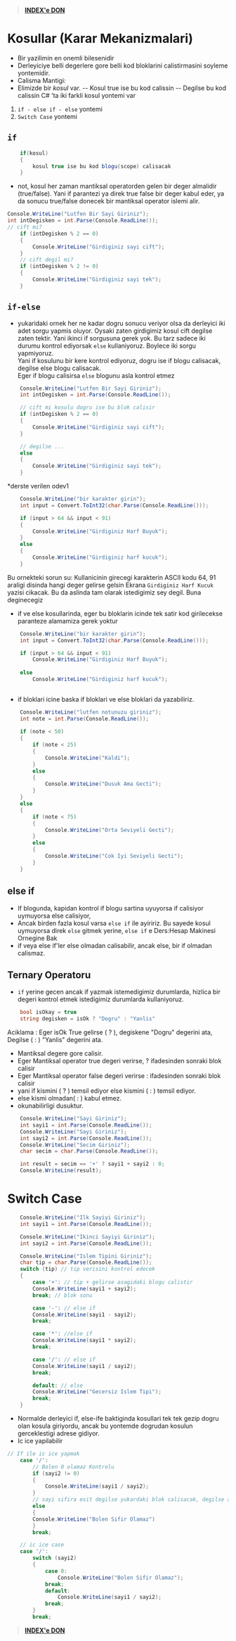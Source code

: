 > [**INDEX'e DON**](/README.md)

# Kosullar (Karar Mekanizmalari)

- Bir yazilimin en onemli bilesenidir
- Derleyiciye belli degerlere gore belli kod bloklarini calistirmasini soyleme yontemidir. 
- Calisma Mantigi: 
- Elimizde bir *kosul* var.
-- Kosul true ise bu kod calissin
-- Degilse bu kod calissin
C# 'ta iki farkli kosul yontemi var
1. `if - else if - else` yontemi 
2. `Switch Case` yontemi

## `if`
```C#
    if(kosul)
    {
        kosul true ise bu kod blogu(scope) calisacak
    }
```
* not, kosul her zaman mantiksal operatorden gelen bir deger almalidir (true/false). Yani if parantezi ya direk true false bir deger kabul eder, ya da sonucu true/false donecek bir mantiksal operator islemi alir.

```C#
Console.WriteLine("Lutfen Bir Sayi Giriniz");
int intDegisken = int.Parse(Console.ReadLine());
// cift mi?
    if (intDegisken % 2 == 0)
    {
        Console.WriteLine("Girdiginiz sayi cift");
    }
    // cift degil mi?
    if (intDegisken % 2 != 0)
    {
        Console.WriteLine("Girdiginiz sayi tek");
    }
```

## `if-else`
* yukaridaki ornek her ne kadar dogru sonucu veriyor olsa da derleyici iki adet sorgu yapmis oluyor. Oysaki zaten girdigimiz kosul cift degilse zaten tektir. Yani ikinci if sorgusuna gerek yok. Bu tarz sadece iki durumu kontrol ediyorsak `else` kullaniyoruz. Boylece iki sorgu yapmiyoruz. \
Yani if kosulunu bir kere kontrol ediyoruz, dogru ise if blogu calisacak, degilse else blogu calisacak. \
Eger if blogu calisirsa `else` blogunu asla kontrol etmez

```C#
    Console.WriteLine("Lutfen Bir Sayi Giriniz");
    int intDegisken = int.Parse(Console.ReadLine());

    // cift mi kosulu dogru ise bu blok calisir
    if (intDegisken % 2 == 0)
    {
        Console.WriteLine("Girdiginiz sayi cift");
    }

    // degilse ...
    else
    {
        Console.WriteLine("Girdiginiz sayi tek");
    }
```

*derste verilen odev1
```C#
    Console.WriteLine("bir karakter girin");
    int input = Convert.ToInt32(char.Parse(Console.ReadLine()));

    if (input > 64 && input < 91)
    {
        Console.WriteLine("Girdiginiz Harf Buyuk");
    }
    else
    {
        Console.WriteLine("Girdiginiz harf kucuk");
    }
```
Bu ornekteki sorun su: Kullanicinin girecegi karakterin ASCII kodu 64, 91 araligi disinda hangi deger gelirse gelsin Ekrana `Girdiginiz Harf Kucuk` yazisi cikacak. Bu da aslinda tam olarak istedigimiz sey degil. Buna deginecegiz
* if ve else kosullarinda, eger bu bloklarin icinde tek satir kod girilecekse  paranteze alamamiza gerek yoktur
```C#
    Console.WriteLine("bir karakter girin");
    int input = Convert.ToInt32(char.Parse(Console.ReadLine()));

    if (input > 64 && input < 91)
        Console.WriteLine("Girdiginiz Harf Buyuk");
    
    else
        Console.WriteLine("Girdiginiz harf kucuk");
    
```
* if bloklari icine baska if bloklari ve else bloklari da yazabiliriz.

```C#
    Console.WriteLine("lutfen notunuzu giriniz");
    int note = int.Parse(Console.ReadLine());
    
    if (note < 50)
    {
        if (note < 25)
        {
            Console.WriteLine("Kaldi");
        }
        else
        {
            Console.WriteLine("Dusuk Ama Gecti");
        }
    }
    else
    {
        if (note < 75)
        {
            Console.WriteLine("Orta Seviyeli Gecti");
        }
        else
        {
            Console.WriteLine("Cok Iyi Seviyeli Gecti");
        }
    }
```
## else if
* If blogunda, kapidan kontrol if blogu sartina uyuyorsa if calisiyor uymuyorsa else calisiyor,
* Ancak birden fazla kosul varsa `else if` ile ayiririz. Bu sayede kosul uymuyorsa direk `else` gitmek yerine, `else if` e 
Ders:Hesap Makinesi Ornegine Bak
* if veya else if'ler else olmadan calisabilir, ancak else, bir if olmadan calismaz.
## Ternary Operatoru
* `if` yerine gecen ancak if yazmak istemedigimiz durumlarda, hizlica bir degeri kontrol etmek istedigimiz durumlarda kullaniyoruz. 
```C#
    bool isOkay = true
    string degisken = isOk ? "Dogru" : "Yanlis"
```
Aciklama : Eger isOk True gelirse ( ? ), degiskene "Dogru" degerini ata, Degilse ( : ) "Yanlis" degerini ata.
* Mantiksal degere gore calisir.
* Eger Mantiksal operator true degeri verirse, ? ifadesinden sonraki blok calisir
* Eger Mantiksal operator false degeri verirse : ifadesinden sonraki blok calisir
* yani if kismini ( ? ) temsil ediyor else kismini ( : ) temsil ediyor.
* else kismi olmadan( : ) kabul etmez.
* okunabilirligi dusuktur. 
```C#
    Console.WriteLine("Sayi Giriniz");
    int sayi1 = int.Parse(Console.ReadLine());
    Console.WriteLine("Sayi Giriniz");
    int sayi2 = int.Parse(Console.ReadLine());
    Console.WriteLine("Secim Giriniz");
    char secim = char.Parse(Console.ReadLine());

    int result = secim == '+' ? sayi1 + sayi2 : 0;
    Console.WriteLine(result);
```

# Switch Case
```C#
    Console.WriteLine("Ilk Sayiyi Giriniz");
    int sayi1 = int.Parse(Console.ReadLine());

    Console.WriteLine("Ikinci Sayiyi Giriniz");
    int sayi2 = int.Parse(Console.ReadLine());

    Console.WriteLine("Islem Tipini Giriniz");
    char tip = char.Parse(Console.ReadLine());
    switch (tip) // tip verisini kontrol edecek
    {
        case '+': // tip + gelirse asagidaki blogu calistir
        Console.WriteLine(sayi1 + sayi2);
        break; // blok sonu

        case '-': // else if
        Console.WriteLine(sayi1 - sayi2);
        break;

        case '*': //else if
        Console.WriteLine(sayi1 * sayi2);
        break;

        case '/': // else if
        Console.WriteLine(sayi1 / sayi2);
        break;

        default: // else
        Console.WriteLine("Gecersiz Islem Tipi");
        break;
    }
```

* Normalde derleyici if, else-ife baktiginda kosullari tek tek gezip dogru olan kosula giriyordu, ancak bu yontemde dogrudan kosulun gerceklestigi adrese gidiyor. 
* Ic ice yapilabilir
```C#
// If ile ic ice yapmak
    case '/':
        // Bolen 0 olamaz Kontrolu
        if (sayi2 != 0)
        {
            Console.WriteLine(sayi1 / sayi2);
        }
        // sayi sifira esit degilse yukardaki blok calisacak, degilse asagidaki else blogu calisacak
        else
        {
        Console.WriteLine("Bolen Sifir Olamaz")
        }
        break;
```
```C#
    // ic ice case
    case '/':
        switch (sayi2)
        {
            case 0:
                Console.WriteLine("Bolen Sifir Olamaz");
            break;
            default:
                Console.WriteLine(sayi1 / sayi2);
            break;
        }
        break;
```

> [**INDEX'e DON**](/README.md)